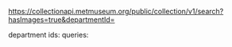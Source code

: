 https://collectionapi.metmuseum.org/public/collection/v1/search?hasImages=true&departmentId=

department ids:
queries: